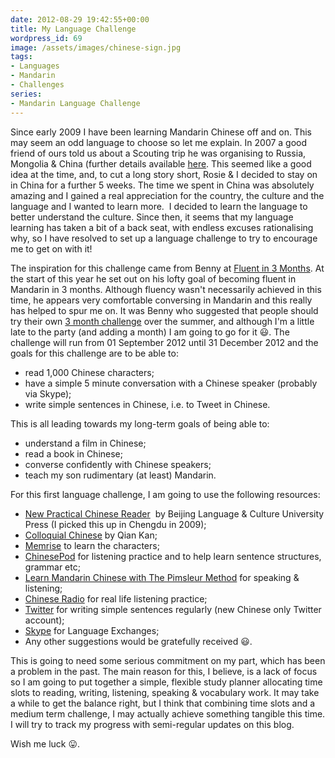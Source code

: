 ```yaml
---
date: 2012-08-29 19:42:55+00:00
title: My Language Challenge
wordpress_id: 69
image: /assets/images/chinese-sign.jpg
tags:
- Languages
- Mandarin
- Challenges
series:
- Mandarin Language Challenge
---
```


Since early 2009 I have been learning Mandarin Chinese off and on. This may seem an odd language to
choose so let me explain. In 2007 a good friend of ours told us about a Scouting trip he was
organising to Russia, Mongolia & China (further details available [here][3n]. This seemed like a
good idea at the time, and, to cut a long story short, Rosie & I decided to stay on in China for a
further 5 weeks. The time we spent in China was absolutely amazing and I gained a real appreciation
for the country, the culture and the language and I wanted to learn more.  I decided to learn the
language to better understand the culture. Since then, it seems that my language learning has taken
a bit of a back seat, with endless excuses rationalising why, so I have resolved to set up a
language challenge to try to encourage me to get on with it!

The inspiration for this challenge came from Benny at [Fluent in 3 Months][fi3m]. At the start of
this year he set out on his lofty goal of becoming fluent in Mandarin in 3 months. Although fluency
wasn't necessarily achieved in this time, he appears very comfortable conversing in Mandarin and
this really has helped to spur me on. It was Benny who suggested that people should try their own
[3 month challenge][3m] over the summer, and although I'm a little late to the party (and adding a
month) I am going to go for it :smiley:. The challenge will run from 01 September 2012 until 31
December 2012 and the goals for this challenge are to be able to:

  * read 1,000 Chinese characters;
  * have a simple 5 minute conversation with a Chinese speaker (probably via Skype);
  * write simple sentences in Chinese, i.e. to Tweet in Chinese.

This is all leading towards my long-term goals of being able to:

  * understand a film in Chinese;
  * read a book in Chinese;
  * converse confidently with Chinese speakers;
  * teach my son rudimentary (at least) Mandarin.

For this first language challenge, I am going to use the following resources:
	
  * [New Practical Chinese Reader][npcr]  by Beijing Language & Culture University Press (I picked this up in Chengdu in 2009);	
  * [Colloquial Chinese][cc] by Qian Kan;	
  * [Memrise][mem] to learn the characters;	
  * [ChinesePod][cp] for listening practice and to help learn sentence structures, grammar etc;	
  * [Learn Mandarin Chinese with The Pimsleur Method][pim] for speaking & listening;	
  * [Chinese Radio][cr] for real life listening practice;	
  * [Twitter][twi] for writing simple sentences regularly (new Chinese only Twitter account);	
  * [Skype][sky] for Language Exchanges;	
  * Any other suggestions would be gratefully received :smiley:.

This is going to need some serious commitment on my part, which has been a problem in the past. The
main reason for this, I believe, is a lack of focus so I am going to put together a simple, flexible
study planner allocating time slots to reading, writing, listening, speaking & vocabulary work. It
may take a while to get the balance right, but I think that combining time slots and a medium term
challenge, I may actually achieve something tangible this time. I will try to track my progress with
semi-regular updates on this blog.

Wish me luck :stuck_out_tongue:.

[3n]: //travel.perry-online.me.uk/china-2009/ "Three Nations & China 2009"
[fi3m]: //www.fluentin3months.com/ "Fluent in 3 Months"
[3m]: //www.fluentin3months.com/fi3m-challenge/ "3 month challenge"
[npcr]: //www.chinabooks.com/home.php?cat=319 "New Practical Chinese Reader"
[cc]: //www.routledge.com/books/details/9780415434157/ "Colloquial Chinese"
[mem]: //memrise.com/ "Memrise"
[cp]: //chinesepod.com/ "ChinesePod"
[pim]: //www.pimsleur.com/Learn-Mandarin-Chinese "Learn Mandarin Chinese with The Pimsleur Method"
[cr]: mms://media.ccdntech.com/wmtencoder/rti/cbs2.wmv "Chinese Radio"
[twi]: //twitter.com/richard_p2_ZH "Richard Perry Chinese Language Twitter Account"
[sky]: //www.skype.com/ "Skype"
